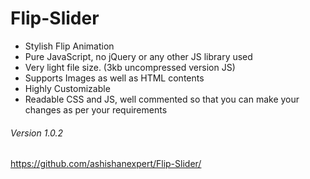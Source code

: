 Flip-Slider
===========

- Stylish Flip Animation
- Pure JavaScript, no jQuery or any other JS library used
- Very light file size. (3kb uncompressed version JS)
- Supports Images as well as HTML contents
- Highly Customizable
- Readable CSS and JS, well commented so that you can make your changes as per your requirements

###### Version 1.0.2
https://github.com/ashishanexpert/Flip-Slider/
